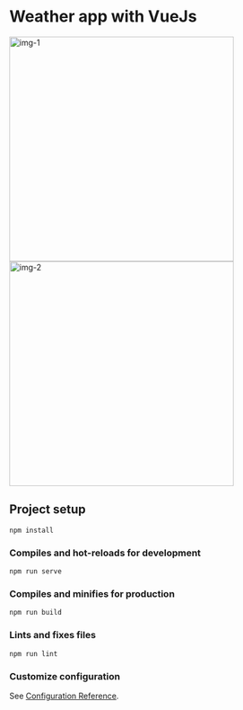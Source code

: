 # Weather app with VueJs

<div>
  <img width='400' heigth='700' src='https://i.ibb.co/hR2Vr01/vue-app-2.png' alt='img-1' />
   <img width='400' heigth='700' src='https://i.ibb.co/6J2YNyv/vue-app-1.png' alt='img-2' />
</div>

## Project setup
```
npm install
```

### Compiles and hot-reloads for development
```
npm run serve
```

### Compiles and minifies for production
```
npm run build
```

### Lints and fixes files
```
npm run lint
```

### Customize configuration
See [Configuration Reference](https://cli.vuejs.org/config/).
